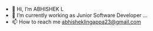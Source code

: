 - 👋 Hi, I’m ABHISHEK L
- 🌱 I’m currently working as Junior Software Developer ...
- 📫 How to reach me abhisheklingappa23@gmail.com

<!---
Abhisheklingappa23/Abhisheklingappa23 is a ✨ special ✨ repository because its `README.md` (this file) appears on your GitHub profile.
You can click the Preview link to take a look at your changes.
--->
